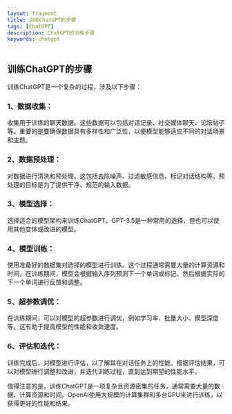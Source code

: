 ```yaml
---
layout: fragment
title: 训练ChatGPT的步骤
tags: [ChatGPT]
description: ChatGPT的训练步骤
keywords: chatgpt
---
```


## 训练ChatGPT的步骤

训练ChatGPT是一个复杂的过程，涉及以下步骤：

### 1、数据收集：

收集用于训练的聊天数据。这些数据可以包括对话记录、社交媒体聊天、论坛帖子等。重要的是要确保数据具有多样性和广泛性，以便模型能够适应不同的对话场景和主题。

### 2、数据预处理：

对数据进行清洗和预处理。这包括去除噪声、过滤敏感信息、标记对话结构等。预处理的目标是为了提供干净、规范的输入数据。

### 3、模型选择：

选择适合的模型架构来训练ChatGPT。GPT-3.5是一种常用的选择，但也可以使用其他变体或改进的模型。

### 4、模型训练：

使用准备好的数据集对选择的模型进行训练。这个过程通常需要大量的计算资源和时间。在训练期间，模型会根据输入序列预测下一个单词或标记，然后根据实际的下一个单词进行反馈和调整。

### 5、超参数调优：

在训练期间，可以对模型的超参数进行调优，例如学习率、批量大小、模型深度等。这有助于提高模型的性能和收敛速度。

### 6、评估和迭代：

训练完成后，对模型进行评估，以了解其在对话任务上的性能。根据评估结果，可以对模型进行调整和改进，并迭代训练过程，直到达到期望的性能水平。

值得注意的是，训练ChatGPT是一项复杂且资源密集的任务，通常需要大量的数据、计算资源和时间。OpenAI使用大规模的计算集群和多台GPU来进行训练，以获得更好的性能和结果。
